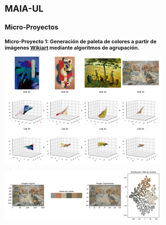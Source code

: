 # MAIA-UL
## Micro-Proyectos
### **Micro-Proyecto 1:** Generación de paleta de colores a partir de imágenes [Wikiart](https://www.kaggle.com/datasets/steubk/wikiart) mediante algoritmos de agrupación.

![til](./img/clusters3D.png)

![til](./img/paleta.png)
